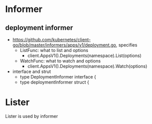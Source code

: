 # Informer
## deployment informer
* https://github.com/kubernetes/client-go/blob/master/informers/apps/v1/deployment.go, specifies
  * ListFunc: what to list and options
    * client.AppsV1().Deployments(namespace).List(options)
  * WatchFunc: what to watch and options
    * client.AppsV1().Deployments(namespace).Watch(options)
* interface and strut
  * type DeploymentInformer interface {
  * type deploymentInformer struct {

# Lister
Lister is used by informer
